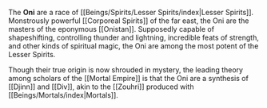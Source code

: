 The **Oni** are a race of [[Beings/Spirits/Lesser Spirits/index|Lesser Spirits]]. Monstrously powerful [[Corporeal Spirits]] of the far east, the Oni are the masters of the eponymous [[Onistan]]. Supposedly capable of shapeshifting, controlling thunder and lightning, incredible feats of strength, and other kinds of spiritual magic, the Oni are among the most potent of the Lesser Spirits.

Though their true origin is now shrouded in mystery, the leading theory among scholars of the [[Mortal Empire]] is that the Oni are a synthesis of [[Djinn]] and [[Div]], akin to the [[Zouhri]] produced with [[Beings/Mortals/index|Mortals]].
